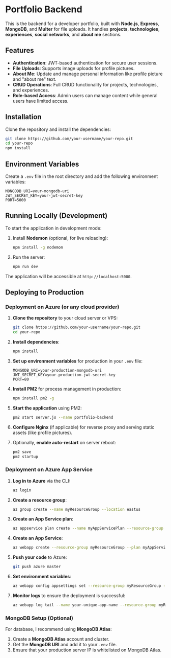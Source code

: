 # Portfolio Backend

This is the backend for a developer portfolio, built with **Node.js**, **Express**, **MongoDB**, and **Multer** for file uploads. It handles **projects**, **technologies**, **experiences**, **social networks**, and **about me** sections.

## Features

- **Authentication**: JWT-based authentication for secure user sessions.
- **File Uploads**: Supports image uploads for profile pictures.
- **About Me**: Update and manage personal information like profile picture and "about me" text.
- **CRUD Operations**: Full CRUD functionality for projects, technologies, and experiences.
- **Role-based Access**: Admin users can manage content while general users have limited access.

## Installation

Clone the repository and install the dependencies:

```bash
git clone https://github.com/your-username/your-repo.git
cd your-repo
npm install
```

## Environment Variables

Create a `.env` file in the root directory and add the following environment variables:

```env
MONGODB_URI=your-mongodb-uri
JWT_SECRET_KEY=your-jwt-secret-key
PORT=5000
```

## Running Locally (Development)

To start the application in development mode:

1. Install **Nodemon** (optional, for live reloading):

   ```bash
   npm install -g nodemon
   ```

2. Run the server:

   ```bash
   npm run dev
   ```

The application will be accessible at `http://localhost:5000`.

## Deploying to Production

### Deployment on Azure (or any cloud provider)

1. **Clone the repository** to your cloud server or VPS:

   ```bash
   git clone https://github.com/your-username/your-repo.git
   cd your-repo
   ```

2. **Install dependencies**:

   ```bash
   npm install
   ```

3. **Set up environment variables** for production in your `.env` file:

   ```env
   MONGODB_URI=your-production-mongodb-uri
   JWT_SECRET_KEY=your-production-jwt-secret-key
   PORT=80
   ```

4. **Install PM2** for process management in production:

   ```bash
   npm install pm2 -g
   ```

5. **Start the application** using PM2:

   ```bash
   pm2 start server.js --name portfolio-backend
   ```

6. **Configure Nginx** (if applicable) for reverse proxy and serving static assets (like profile pictures).

7. Optionally, **enable auto-restart** on server reboot:

   ```bash
   pm2 save
   pm2 startup
   ```

### Deployment on Azure App Service

1. **Log in to Azure** via the CLI:

   ```bash
   az login
   ```

2. **Create a resource group**:

   ```bash
   az group create --name myResourceGroup --location eastus
   ```

3. **Create an App Service plan**:

   ```bash
   az appservice plan create --name myAppServicePlan --resource-group myResourceGroup --sku F1
   ```

4. **Create an App Service**:

   ```bash
   az webapp create --resource-group myResourceGroup --plan myAppServicePlan --name your-unique-app-name --runtime "NODE|16-lts"
   ```

5. **Push your code** to Azure:

   ```bash
   git push azure master
   ```

6. **Set environment variables**:

   ```bash
   az webapp config appsettings set --resource-group myResourceGroup --name your-unique-app-name --settings MONGODB_URI=your-mongodb-uri JWT_SECRET_KEY=your-jwt-secret-key
   ```

7. **Monitor logs** to ensure the deployment is successful:

   ```bash
   az webapp log tail --name your-unique-app-name --resource-group myResourceGroup
   ```

### MongoDB Setup (Optional)

For database, I recommend using **MongoDB Atlas**:

1. Create a **MongoDB Atlas** account and cluster.
2. Get the **MongoDB URI** and add it to your `.env` file.
3. Ensure that your production server IP is whitelisted on MongoDB Atlas.
